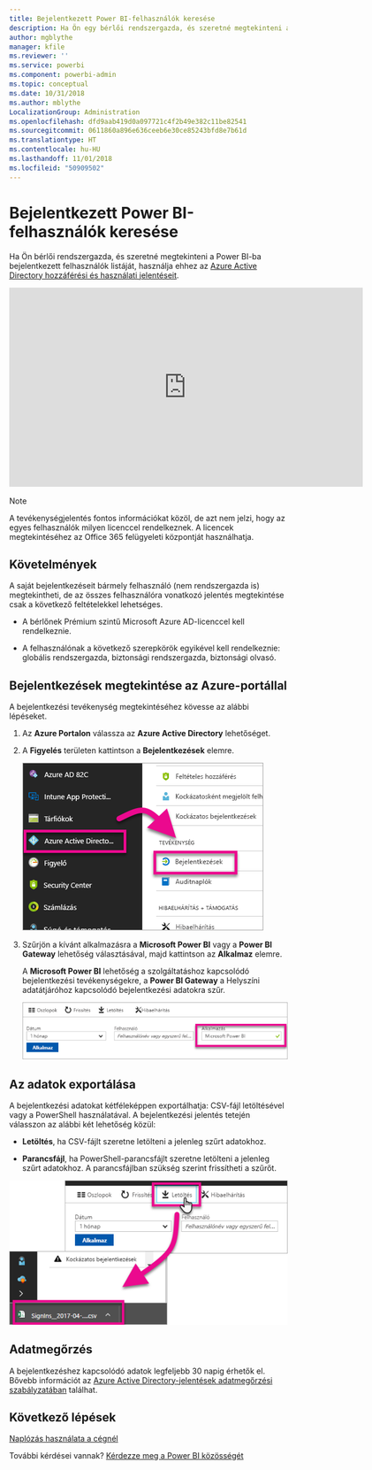 ```yaml
---
title: Bejelentkezett Power BI-felhasználók keresése
description: Ha Ön egy bérlői rendszergazda, és szeretné megtekinteni a Power BI-ba bejelentkezett felhasználók listáját, használhatja ehhez az Azure Active Directory hozzáférési és használati jelentéseit.
author: mgblythe
manager: kfile
ms.reviewer: ''
ms.service: powerbi
ms.component: powerbi-admin
ms.topic: conceptual
ms.date: 10/31/2018
ms.author: mblythe
LocalizationGroup: Administration
ms.openlocfilehash: dfd9aab419d0a097721c4f2b49e382c11be82541
ms.sourcegitcommit: 0611860a896e636ceeb6e30ce85243bfd8e7b61d
ms.translationtype: HT
ms.contentlocale: hu-HU
ms.lasthandoff: 11/01/2018
ms.locfileid: "50909502"
---
```

# <a name="find-power-bi-users-that-have-signed-in"></a>Bejelentkezett Power BI-felhasználók keresése

Ha Ön bérlői rendszergazda, és szeretné megtekinteni a Power BI-ba bejelentkezett felhasználók listáját, használja ehhez az [Azure Active Directory hozzáférési és használati jelentéseit](/azure/active-directory/reports-monitoring/concept-sign-ins).

<iframe width="640" height="360" src="https://www.youtube.com/embed/1AVgh9w9VM8?showinfo=0" frameborder="0" allowfullscreen></iframe>

> [!NOTE]
> A tevékenységjelentés fontos információkat közöl, de azt nem jelzi, hogy az egyes felhasználók milyen licenccel rendelkeznek. A licencek megtekintéséhez az Office 365 felügyeleti központját használhatja.

## <a name="requirements"></a>Követelmények

A saját bejelentkezéseit bármely felhasználó (nem rendszergazda is) megtekintheti, de az összes felhasználóra vonatkozó jelentés megtekintése csak a következő feltételekkel lehetséges.

* A bérlőnek Prémium szintű Microsoft Azure AD-licenccel kell rendelkeznie.

* A felhasználónak a következő szerepkörök egyikével kell rendelkeznie: globális rendszergazda, biztonsági rendszergazda, biztonsági olvasó.

## <a name="use-the-azure-portal-to-view-sign-ins"></a>Bejelentkezések megtekintése az Azure-portállal

A bejelentkezési tevékenység megtekintéséhez kövesse az alábbi lépéseket.

1. Az **Azure Portalon** válassza az **Azure Active Directory** lehetőséget.

1. A **Figyelés** területen kattintson a **Bejelentkezések** elemre.
   
    ![Azure AD-bejelentkezések](media/service-admin-access-usage/azure-portal-sign-ins.png)

1. Szűrjön a kívánt alkalmazásra a **Microsoft Power BI** vagy a **Power BI Gateway** lehetőség választásával, majd kattintson az **Alkalmaz** elemre.

    A **Microsoft Power BI** lehetőség a szolgáltatáshoz kapcsolódó bejelentkezési tevékenységekre, a **Power BI Gateway** a Helyszíni adatátjáróhoz kapcsolódó bejelentkezési adatokra szűr.
   
    ![Bejelentkezések szűrése](media/service-admin-access-usage/sign-in-filter.png)

## <a name="export-the-data"></a>Az adatok exportálása

A bejelentkezési adatokat kétféleképpen exportálhatja: CSV-fájl letöltésével vagy a PowerShell használatával. A bejelentkezési jelentés tetején válasszon az alábbi két lehetőség közül:

* **Letöltés**, ha CSV-fájlt szeretne letölteni a jelenleg szűrt adatokhoz.

* **Parancsfájl**, ha PowerShell-parancsfájlt szeretne letölteni a jelenleg szűrt adatokhoz. A parancsfájlban szükség szerint frissítheti a szűrőt.

![CSV-fájl vagy parancsfájl letöltése](media/service-admin-access-usage/download-sign-in-data-csv.png)

## <a name="data-retention"></a>Adatmegőrzés

A bejelentkezéshez kapcsolódó adatok legfeljebb 30 napig érhetők el. Bővebb információt az [Azure Active Directory-jelentések adatmegőrzési szabályzatában](/azure/active-directory/reports-monitoring/reference-reports-data-retention) találhat.

## <a name="next-steps"></a>Következő lépések

[Naplózás használata a cégnél](service-admin-auditing.md)

További kérdései vannak? [Kérdezze meg a Power BI közösségét](https://community.powerbi.com/)


